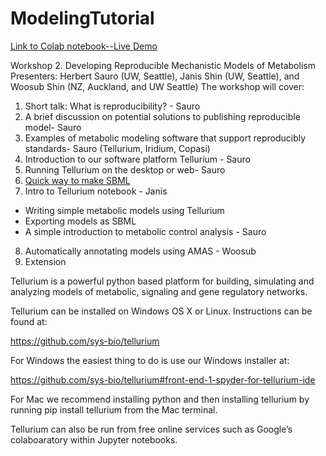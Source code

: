 # ModelingTutorial

[Link to Colab notebook--Live Demo](https://colab.research.google.com/drive/1Q7NN00HlnC5tL-rIDMw7QeR6B9obC_Rb?usp=sharing)

Workshop 2. Developing Reproducible Mechanistic Models  of Metabolism 
Presenters: Herbert Sauro  (UW, Seattle), Janis Shin (UW, Seattle), and Woosub Shin (NZ, Auckland, and UW Seattle)
The workshop will cover:

1. Short talk: What is reproducibility?  - Sauro
2. A brief discussion on potential solutions to publishing reproducible model- Sauro
3. Examples of metabolic modeling software that support reproducibly standards- Sauro (Tellurium, Iridium, Copasi)
4. Introduction to our software platform Tellurium - Sauro
5. Running Tellurium on the desktop or web- Sauro
6. [Quick way to make SBML](https://sys-bio.github.io/makesbml/)
7. Intro to Tellurium notebook - Janis
  - Writing simple metabolic models using Tellurium
  - Exporting models as SBML
  - A simple introduction to metabolic control analysis - Sauro
8. Automatically annotating models using AMAS - Woosub
9. Extension

Tellurium is a powerful python based platform for building, simulating and analyzing models of metabolic, signaling and gene regulatory networks. 

Tellurium can be installed on Windows OS X or Linux. Instructions can be found at: 

https://github.com/sys-bio/tellurium

For Windows the easiest thing to do is use our Windows installer at:

https://github.com/sys-bio/tellurium#front-end-1-spyder-for-tellurium-ide

For Mac we recommend installing python and then installing tellurium by running pip install tellurium from the Mac terminal.

Tellurium can also be run from free online services such as Google’s colaboaratory within Jupyter notebooks.



